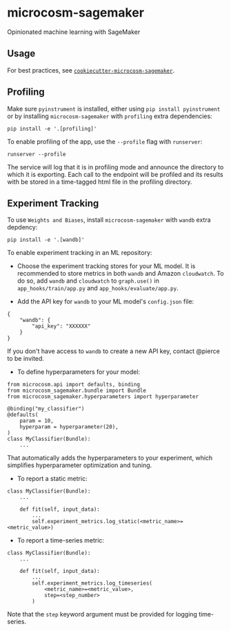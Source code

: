# microcosm-sagemaker
Opinionated machine learning with SageMaker

## Usage
For best practices, see
[`cookiecutter-microcosm-sagemaker`](https://github.com/globality-corp/cookiecutter-microcosm-sagemaker).

## Profiling
Make sure `pyinstrument` is installed, either using `pip install pyinstrument` or by installing `microcosm-sagemaker` with `profiling` extra dependencies:

```
pip install -e '.[profiling]'
```

To enable profiling of the app, use the `--profile` flag with `runserver`:

```
runserver --profile
```

The service will log that it is in profiling mode and announce the directory to which it is exporting. Each call to the endpoint will be profiled and its results with be stored in a time-tagged html file in the profiling directory.

## Experiment Tracking
To use `Weights and Biases`, install `microcosm-sagemaker` with `wandb` extra depdency:

```
pip install -e '.[wandb]'
```

To enable experiment tracking in an ML repository:

* Choose the experiment tracking stores for your ML model. It is recommended to store metrics in both `wandb` and Amazon `cloudwatch`. To do so, add `wandb` and `cloudwatch` to `graph.use()` in `app_hooks/train/app.py` and `app_hooks/evaluate/app.py`.

* Add the API key for `wandb` to your ML model's `config.json` file:

```
{
    "wandb": {
        "api_key": "XXXXXX"
    }
}
```

If you don't have access to `wandb` to create a new API key, contact @pierce to be invited.

* To define hyperparameters for your model:

```
from microcosm.api import defaults, binding
from microcosm_sagemaker.bundle import Bundle
from microcosm_sagemaker.hyperparameters import hyperparameter

@binding("my_classifier")
@defaults(
    param = 10,
    hyperparam = hyperparameter(20),
)
class MyClassifier(Bundle):
    ...
```

That automatically adds the hyperparameters to your experiment, which simplifies hyperparameter optimization and tuning.

* To report a static metric:

```
class MyClassifier(Bundle):
    ...

    def fit(self, input_data):
        ...
        self.experiment_metrics.log_static(<metric_name>=<metric_value>)
```

* To report a time-series metric:

```
class MyClassifier(Bundle):
    ...

    def fit(self, input_data):
        ...
        self.experiment_metrics.log_timeseries(
            <metric_name>=<metric_value>,
            step=<step_number>
        )
```

Note that the `step` keyword argument must be provided for logging time-series.
